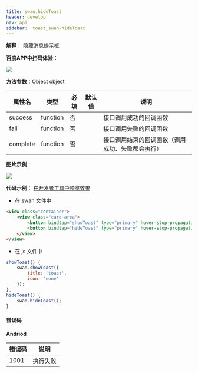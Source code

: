 ```yaml
---
title: swan.hideToast
header: develop
nav: api
sidebar:  toast_swan-hideToast
---
```


 
**解释**： 隐藏消息提示框

**百度APP中扫码体验：**

<img src="https://b.bdstatic.com/miniapp/assets/images/doc_demo/fragment_Toast.png"  class="demo-qrcode-image" />

**方法参数**：Object object

|属性名 |类型  |必填 | 默认值 |说明|
|---- | ---- | ---- | ----|----|
|success|	function|		否||	接口调用成功的回调函数|
|fail	|function		|否||	接口调用失败的回调函数|
|complete|	function	|	否||	接口调用结束的回调函数（调用成功、失败都会执行）|

**图片示例**：

<div class="m-doc-custom-examples">
    <div class="m-doc-custom-examples-correct">
        <img src="https://b.bdstatic.com/miniapp/image/hidetoast.gif">
    </div>
    <div class="m-doc-custom-examples-correct">
        <img src=" ">
    </div>
    <div class="m-doc-custom-examples-correct">
        <img src=" ">
    </div>     
</div>

**代码示例**：
<a href="swanide://fragment/39bce6ec155b167062495e213ae5ebfe1574135466986" title="在开发者工具中预览效果" target="_self">在开发者工具中预览效果</a>

* 在 swan 文件中

```html
<view class="container">
    <view class="card-area">
        <button bindtap="showToast" type="primary" hover-stop-propagation="true">swan.showToast</button> 
        <button bindtap="hideToast" type="primary" hover-stop-propagation="true">swan.hideToast</button>   
    </view>
</view>
```

* 在 js 文件中

```js
showToast() {
    swan.showToast({
        title: 'toast',
        icon: 'none'
    });
},
hideToast() {
    swan.hideToast();
}
```
#### 错误码
**Andriod**

|错误码|说明|
|--|--|
|1001|执行失败              |





